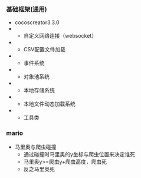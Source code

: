 ### 基础框架(通用)
- cocoscreator3.3.0
- - 自定义网络连接（websocket）
- - CSV配置文件加载
- - 事件系统
- - 对象池系统
- - 本地存储系统
- - 本地文件动态加载系统
- - 工具类

### mario
- 马里奥与爬虫碰撞
  - 通过碰撞时马里奥的y坐标与爬虫位置来决定谁死
  - 马里奥y>=爬虫y+爬虫高度，爬虫死
  - 反之马里奥死